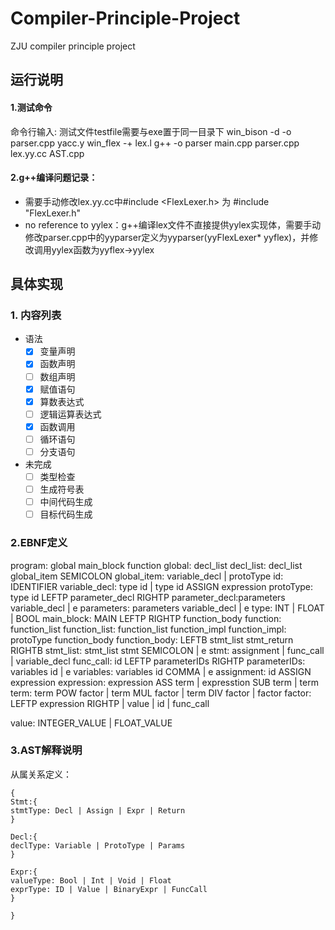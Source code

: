 # Compiler-Principle-Project

ZJU compiler principle project

## 运行说明

#### 1.测试命令
命令行输入:
测试文件testfile需要与exe置于同一目录下
win_bison -d -o parser.cpp yacc.y
win_flex -+ lex.l
g++ -o parser main.cpp parser.cpp lex.yy.cc AST.cpp

#### 2.g++编译问题记录：
- 需要手动修改lex.yy.cc中#include <FlexLexer.h> 为 #include "FlexLexer.h"
- no reference to yylex：g++编译lex文件不直接提供yylex实现体，需要手动修改parser.cpp中的yyparser定义为yyparser(yyFlexLexer* yyflex)，并修改调用yylex函数为yyflex->yylex

## 具体实现
### 1. 内容列表
- 语法
    - [x] 变量声明
    - [x] 函数声明
    - [ ] 数组声明
    - [x] 赋值语句
    - [x] 算数表达式
    - [ ] 逻辑运算表达式  
    - [x] 函数调用
    - [ ] 循环语句
    - [ ] 分支语句
- 未完成
    - [ ] 类型检查
    - [ ] 生成符号表
    - [ ] 中间代码生成
    - [ ] 目标代码生成

### 2.EBNF定义
program: global main_block function
global: decl_list
decl_list: decl_list global_item SEMICOLON
global_item: variable_decl | protoType
id: IDENTIFIER
variable_decl: type id | type id ASSIGN expression
protoType: type id LEFTP parameter_decl RIGHTP
parameter_decl:parameters variable_decl | e
parameters: parameters variable_decl | e
type: INT | FLOAT | BOOL
main_block: MAIN LEFTP RIGHTP function_body
function: function_list
function_list: function_list function_impl
function_impl: protoType function_body
function_body: LEFTB stmt_list stmt_return RIGHTB
stmt_list: stmt_list stmt SEMICOLON | e
stmt: assignment | func_call | variable_decl
func_call: id LEFTP parameterIDs RIGHTP
parameterIDs: variables id | e
variables: variables id COMMA | e
assignment: id ASSIGN expression
expression: expression ASS term
            | expresstion SUB term
            | term
term: term POW factor
        | term MUL factor
        | term DIV factor
        | factor
factor: LEFTP expression RIGHTP
        | value
        | id
        | func_call

value: INTEGER_VALUE | FLOAT_VALUE
### 3.AST解释说明

从属关系定义：

```
{
Stmt:{
stmtType: Decl | Assign | Expr | Return
}

Decl:{
declType: Variable | ProtoType | Params
}

Expr:{
valueType: Bool | Int | Void | Float
exprType: ID | Value | BinaryExpr | FuncCall
}

}
```